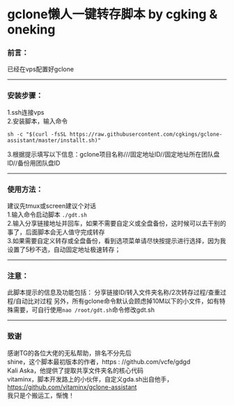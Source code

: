 # gclone懒人一键转存脚本  by cgking & oneking

### 前言：
已经在vps配置好gclone<hr />
### 安装步骤：
1.ssh连接vps<br>
2.安装脚本，输入命令<br>
```
sh -c "$(curl -fsSL https://raw.githubusercontent.com/cgkings/gclone-assistant/master/installt.sh)"
```
3.根据提示填写以下信息：gclone项目名称///固定地址ID//固定地址所在团队盘ID//备份用团队盘ID <hr />
### 使用方法：
建议先tmux或screen建议个对话 <br>
1.输入命令启动脚本 `./gdt.sh` <br>
2.输入分享链接地址并回车，如果不需要自定义或全盘备份，这时候可以去干别的事了，后面脚本会无人值守完成转存 <br>
3.如果需要自定义转存或全盘备份，看到选项菜单请尽快按提示进行选择，因为我设置了5秒不选，自动固定地址极速转存； <hr />
### 注意：
此脚本提示的信息及功能包括：
分享链接ID/转入文件夹名称/2次转存过程/查重过程/自动比对过程
另外，所有gclone命令默认会顾虑掉10M以下的小文件，如有特殊需要，可自行使用`nao /root/gdt.sh`命令修改gdt.sh <hr />
### 致谢
感谢TG的各位大佬的无私帮助，排名不分先后<br>
shine，这个脚本最初版本的作者，https : //github.com/vcfe/gdgd<br>
Kali Aska，他提供了提取共享文件夹名的核心代码<br>
vitaminx，脚本开发路上的小伙伴，自定义gda.sh出自他手，https://github.com/vitaminx/gclone-assistant<br>
我只是个搬运工，惭愧！
